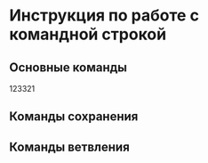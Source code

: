 # Инструкция по работе с командной строкой

## Основные команды

123321

## Команды сохранения


## Команды ветвления